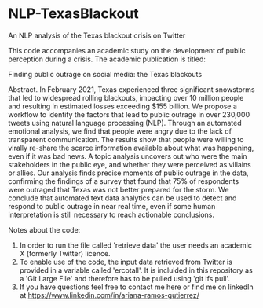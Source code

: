 # NLP-TexasBlackout

An NLP analysis of the Texas blackout crisis on Twitter 

This code accompanies an academic study on the development of public perception during a crisis. The academic publication is titled: 

Finding public outrage on social media: the Texas blackouts


Abstract. In February 2021, Texas experienced three significant snowstorms that led to widespread rolling blackouts, impacting over 10 million people and resulting in estimated losses exceeding $155 billion. We propose a workflow to identify the factors that lead to public outrage in over 230,000 tweets using natural language processing (NLP). Through an automated emotional analysis, we find that people were angry due to the lack of transparent communication. The results show that people were willing to virally re-share the scarce information available about what was happening, even if it was bad news. A topic analysis uncovers out who were the main stakeholders in the public eye, and whether they were perceived as villains or allies. Our analysis finds precise moments of public outrage in the data, confirming the findings of a survey that found that 75% of respondents were outraged that Texas was not better prepared for the storm. We conclude that automated text data analytics can be used to detect and respond to public outrage in near real time, even if some human interpretation is still necessary to reach actionable conclusions. 


Notes about the code: 
1. In order to run the file called 'retrieve data' the user needs an academic X (formerly Twitter) licence. 
2. To enable use of the code, the input data retrieved from Twitter is provided in a variable called 'ercotall'. It is inclulded in this repository as a 'Git Large File' and therefore has to be pulled using 'git lfs pull'.
3. If you have questions feel free to contact me here or find me on linkedIn at https://www.linkedin.com/in/ariana-ramos-gutierrez/

